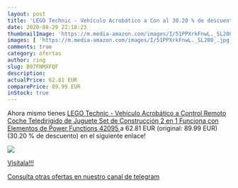 ```yaml
---
layout: post
title: 'LEGO Technic - Vehículo Acrobático a Con al 30.20 % de descuento'
date: 2020-08-29 22:18:23
thumbnailImage: 'https://m.media-amazon.com/images/I/51PPXrkFnwL._SL200_.jpg'
images: [ 'https://m.media-amazon.com/images/I/51PPXrkFnwL._SL200_.jpg' ]
comments: true
category: ofertas
author: ring
slug: B07FNMXFQF
description:
actualPrice: 62.81 EUR
comparePrice: 89.99 EUR
inStock: true
---
```


Ahora mismo tienes [LEGO Technic - Vehículo Acrobático a Control Remoto  Coche Teledirigido de Juguete  Set de Construcción 2 en 1  Funciona con Elementos de Power Functions  42095 ](https://www.amazon.com/dp/B07FNMXFQF/?tag=redken08-20) a 62.81 EUR (original: 89.99 EUR) (30.20 %  de descuento) en el siguiente enlace!

[![](https://m.media-amazon.com/images/I/51PPXrkFnwL._SL200_.jpg)](https://www.amazon.com/dp/B07FNMXFQF/?tag=redken08-20)

[Visítala!!!](https://www.amazon.com/dp/B07FNMXFQF/?tag=redken08-20)

[Consulta otras ofertas en nuestro canal de telegram](https://t.me/s/ofertas25)
